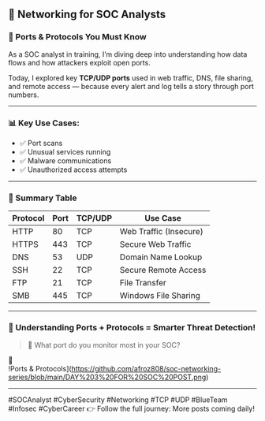 ## 🚨  Networking for SOC Analysts  
### 🔌 Ports & Protocols You Must Know

As a SOC analyst in training, I’m diving deep into understanding how data flows and how attackers exploit open ports.

Today, I explored key **TCP/UDP ports** used in web traffic, DNS, file sharing, and remote access — because every alert and log tells a story through port numbers.

---

### 📊 Key Use Cases:
- ✅ Port scans  
- ✅ Unusual services running  
- ✅ Malware communications  
- ✅ Unauthorized access attempts

---

### 📖 Summary Table

| Protocol | Port | TCP/UDP | Use Case                |
|----------|------|---------|--------------------------|
| HTTP     | 80   | TCP     | Web Traffic (Insecure)   |
| HTTPS    | 443  | TCP     | Secure Web Traffic       |
| DNS      | 53   | UDP     | Domain Name Lookup       |
| SSH      | 22   | TCP     | Secure Remote Access     |
| FTP      | 21   | TCP     | File Transfer            |
| SMB      | 445  | TCP     | Windows File Sharing     |

---

### 🧠 Understanding Ports + Protocols = Smarter Threat Detection!

> 💬 What port do you monitor most in your SOC?

📸  
!Ports & Protocols](https://github.com/afroz808/soc-networking-series/blob/main/DAY%203%20FOR%20SOC%20POST.png)

---

#SOCAnalyst #CyberSecurity #Networking #TCP #UDP #BlueTeam #Infosec #CyberCareer
👉 Follow the full journey: More posts coming daily!
